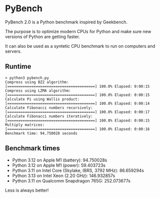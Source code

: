 # PyBench

PyBench 2.0 is a Python benchmark inspired by Geekbench.

The purpose is to optimize modern CPUs for Python and make sure new versions of Python are getting faster.

It can also be used as a syntetic CPU benchmark to run on computers and servers.


## Runtime

```
> python3 pybench.py
Compress using BZ2 algorithm:
[========================================] 100.0% Elapsed: 0:00:15
Compress using LZMA algorithm:
[========================================] 100.0% Elapsed: 0:00:15
Calculate Pi using Wallis product:
[========================================] 100.0% Elapsed: 0:00:14
Calculate Fibonacci numbers recursively:
[========================================] 100.0% Elapsed: 0:00:17
Calculate Fibonacci numbers iteratively:
[========================================] 100.0% Elapsed: 0:00:15
Multiply matrices:
[========================================] 100.0% Elapsed: 0:00:16
Benchmark time: 94.750028 seconds
```

## Benchmark times

- Python 3.12 on Apple M1 (battery): 94.750028s
- Python 3.12 on Apple M1 (power): 59.403723s
- Python 3.11 on Intel Core (Skylake, IBRS, 3792 MHz): 86.659294s
- Python 3.13 on Intel Xeon (2.20 GHz): 146.932857s
- Python 3.11 on Qualcomm Snapdragon 765G: 252.073677s

Less is always better!
